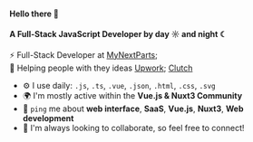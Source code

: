 #### Hello there 👋

#### A Full-Stack JavaScript Developer by day ☼ and night ☾

⚡ Full-Stack Developer at [MyNextParts](http://mynextparts.com/);<br>
🌱 Helping people with they ideas [Upwork](https://www.upwork.com/); [Clutch](https://clutch.co/)<br>

- ⚙️ I use daily: `.js`, `.ts`, `.vue`, `.json`, `.html`, `.css`, `.svg`
- 🌍 I'm mostly active within the **Vue.js & Nuxt3 Community**
- 💬 `ping` me about **web interface**, **SaaS**, **Vue.js**, **Nuxt3**, **Web development**
- 👯 I'm always looking to collaborate, so feel free to connect!
